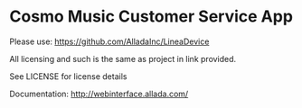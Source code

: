 Cosmo Music Customer Service App
===============

Please use: https://github.com/AlladaInc/LineaDevice

All licensing and such is the same as project in link provided.

See LICENSE for license details

Documentation:
http://webinterface.allada.com/
